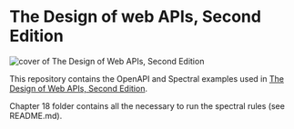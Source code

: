 # The Design of web APIs, Second Edition

![cover of The Design of Web APIs, Second Edition](https://images.manning.com/264/352/resize/book/4/457de22-7b79-425f-856b-744bc17e2d66/Lauret-2ed-MEAP-HI.png)

This repository contains the OpenAPI and Spectral examples used in [The Design of Web APIs, Second Edition](https://www.manning.com/books/the-design-of-web-apis-second-edition).

Chapter 18 folder contains all the necessary to run the spectral rules (see README.md).
